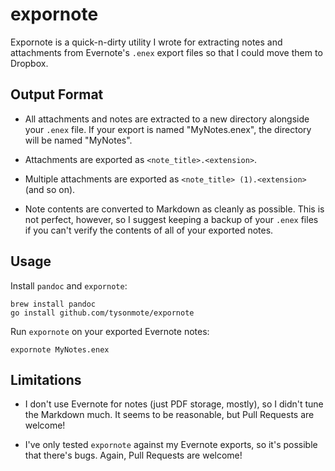 # expornote

Expornote is a quick-n-dirty utility I wrote for extracting notes and
attachments from Evernote's `.enex` export files so that I could move them to
Dropbox.

## Output Format

* All attachments and notes are extracted to a new directory alongside your
  `.enex` file. If your export is named "MyNotes.enex", the directory will be
  named "MyNotes".

* Attachments are exported as `<note_title>.<extension>`.

* Multiple attachments are exported as `<note_title> (1).<extension>` (and so
  on).

* Note contents are converted to Markdown as cleanly as possible. This is not
  perfect, however, so I suggest keeping a backup of your `.enex` files if you
  can't verify the contents of all of your exported notes.

## Usage

Install `pandoc` and `expornote`:

    brew install pandoc
    go install github.com/tysonmote/expornote

Run `expornote` on your exported Evernote notes:

    expornote MyNotes.enex

## Limitations

* I don't use Evernote for notes (just PDF storage, mostly), so I didn't tune
  the Markdown much. It seems to be reasonable, but Pull Requests are welcome!

* I've only tested `expornote` against my Evernote exports, so it's possible
  that there's bugs. Again, Pull Requests are welcome!
